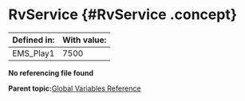 # RvService {#RvService .concept}

|Defined in:|With value:|
|-----------|-----------|
|EMS\_Play1|7500|

**No referencing file found**

**Parent topic:**[Global Variables Reference](../../../crossref/globVars/globVarsRef/GV_globVarsRef.md)

